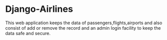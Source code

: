 # Django-Airlines
This web application keeps the data of passengers,flights,airports and also consist of add or remove the record and an admin login facility to keep the data safe and secure.    

